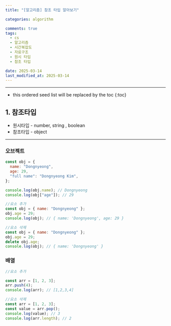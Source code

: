 ```yaml
---
title: "[알고리즘] 참조 타입 알아보기"

categories: algorithm

comments: true
tags:
  - cs
  - 알고리즘
  - 시간복잡도
  - 자료구조
  - 원시 타입
  - 참조 타입

date: 2025-03-14
last_modified_at: 2025-03-14
---
```


---

<!-- prettier-ignore -->
* this ordered seed list will be replaced by the toc 
{:toc}

## 1. 참조타입

- 원시타입 - number, string , boolean
- 참조타입 - object

---

### 오브젝트

```jsx
const obj = {
  name: "Dongnyeong",
  age: 29,
  "full name": "Dongnyeong Kim",
};

console.log(obj.name); // Dongnyeong
console.log(obj["age"]); // 29
```

```jsx
//요소 추가
const obj = { name: "Dongnyeong" };
obj.age = 29;
console.log(obj); // { name: 'Dongnyeong', age: 29 }
```

```jsx
//요소 삭제
const obj = { name: "Dongnyeong" };
obj.age = 29;
delete obj.age;
console.log(obj); // { name: 'Dongnyeong' }
```

### 배열

```jsx
//요소 추가

const arr = [1, 2, 3];
arr.push(4);
console.log(arr); // [1,2,3,4]
```

```jsx
//요소 삭제
const arr = [1, 2, 3];
const value = arr.pop();
console.log(value); // 3
console.log(arr.length); // 2
```
